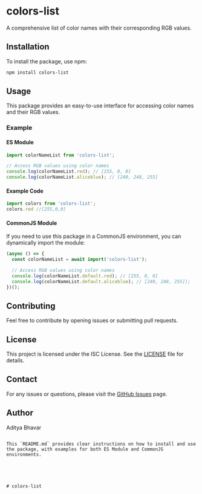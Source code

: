 

# colors-list

A comprehensive list of color names with their corresponding RGB values.

## Installation

To install the package, use npm:

```sh
npm install colors-list
```

## Usage

This package provides an easy-to-use interface for accessing color names and their RGB values.

### Example

#### ES Module

```js
import colorNameList from 'colors-list';

// Access RGB values using color names
console.log(colorNameList.red); // [255, 0, 0]
console.log(colorNameList.aliceblue); // [240, 248, 255]
```
#### Example Code
```js
import colors from 'colors-list';
colors.red //[255,0,0]
```
#### CommonJS Module

If you need to use this package in a CommonJS environment, you can dynamically import the module:

```js
(async () => {
  const colorNameList = await import('colors-list');

  // Access RGB values using color names
  console.log(colorNameList.default.red); // [255, 0, 0]
  console.log(colorNameList.default.aliceblue); // [240, 248, 255]);
})();
```

## Contributing

Feel free to contribute by opening issues or submitting pull requests.

## License

This project is licensed under the ISC License. See the [LICENSE](LICENSE) file for details.

## Contact

For any issues or questions, please visit the [GitHub Issues](https://github.com/ADITYABHAVAR17/colors-list/issues) page.

## Author

Aditya Bhavar
```

This `README.md` provides clear instructions on how to install and use the package, with examples for both ES Module and CommonJS environments.





#   c o l o r s - l i s t  
 